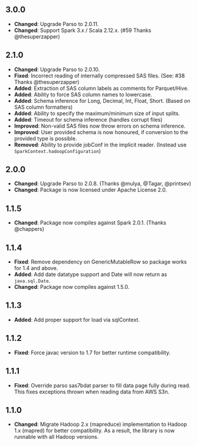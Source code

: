 ## 3.0.0

- **Changed**: Upgrade Parso to 2.0.11.
- **Changed**: Support Spark 3.x / Scala 2.12.x. (#59 Thanks @thesuperzapper)

## 2.1.0

- **Changed**: Upgrade Parso to 2.0.10.
- **Fixed**: Incorrect reading of internally compressed SAS files. (See: #38 Thanks @thesuperzapper)
- **Added**: Extraction of SAS column labels as comments for Parquet/Hive.
- **Added**: Ability to force SAS column names to lowercase.
- **Added**: Schema inference for Long, Decimal, Int, Float, Short. (Based on SAS column formatters)
- **Added**: Ability to specify the maximum/minimum size of input splits.
- **Added**: Timeout for schema inference (handles corrupt files)
- **Improved**: Non-valid SAS files now throw errors on schema inference.
- **Improved**: User provided schema is now honoured, if conversion to the provided type is possible.
- **Removed**: Ability to provide jobConf in the implicit reader. (Instead use `SparkContext.hadoopConfiguration`)

## 2.0.0

- **Changed**: Upgrade Parso to 2.0.8. (Thanks @mulya, @Tagar, @printsev)
- **Changed**: Package is now licensed under Apache License 2.0.

## 1.1.5

- **Changed**: Package now compiles against Spark 2.0.1. (Thanks @chappers)

## 1.1.4

- **Fixed**: Remove dependency on GenericMutableRow so package works for 1.4 and above.
- **Added**: Add date datatype support and Date will now return as `java.sql.Date`.
- **Changed**: Package now compiles against 1.5.0.

## 1.1.3

- **Added**: Add proper support for load via sqlContext.

## 1.1.2

- **Fixed**: Force javac version to 1.7 for better runtime compatibility.

## 1.1.1

- **Fixed**: Override parso sas7bdat parser to fill data page fully during read. This fixes exceptions
  thrown when reading data from AWS S3n.

## 1.1.0

- **Changed**: Migrate Hadoop 2.x (mapreduce) implementation to Hadoop 1.x (mapred) for better compatibility.
  As a result, the library is now runnable with all Hadoop versions.
